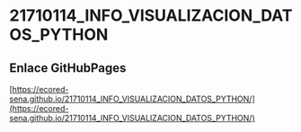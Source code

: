 # **21710114_INFO_VISUALIZACION_DATOS_PYTHON**

## **Enlace GitHubPages**

[https://ecored-sena.github.io/21710114_INFO_VISUALIZACION_DATOS_PYTHON/](https://ecored-sena.github.io/21710114_INFO_VISUALIZACION_DATOS_PYTHON/)

#
